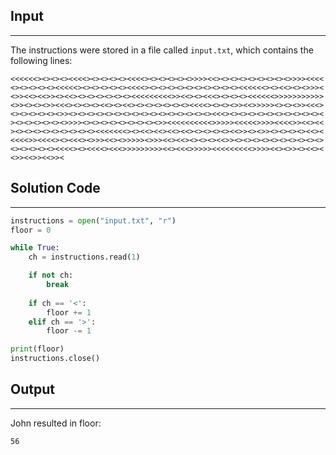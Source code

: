 
## Input
---
The instructions were stored in a file called `input.txt`, which contains the following lines:
```
<<<<<<><><><><<<<><><><><><<<<><><><><><>>>><<><><><><><><><><>>>><<<<
<><><><><><<<<<><><><><><><<<<><><><><><><><><><><><<<<<<><><<><><>>><
<>><<><<>><><<><><><><><><><<<<<<<<<>><<><><<<><><><><<<<<<>>>>>>>>>>>
<>><><><>><<<><><><><<><><<><><><><><><><<<<><><><>><<>>>>><><><>><<<>
<><><><><><>><><><><><><><><><><><><><><><><><<<><><><><><><><><><><><
><><><><><><>>>><><><><><><><><><>><<<<<<<<<<>>>>><<<<<>>>><<<<>><<><<
><><><><><><><><><><<<<<<<><><<><<><<><<><><><><><<>><><>><><><><><<><
<<<<>><<<<><><<<><>>><<><>>>>><>>><<><<><><><><<>><><><><><><><><><><>
<><><><><><<<<><><<<<><<<>>>>>>>>><<><<<>>>>><<<<<<<<<>>>><<><>><><<><
<>><<>><<>><
```

## Solution Code
---
```python
instructions = open("input.txt", "r")
floor = 0

while True:
    ch = instructions.read(1)

    if not ch:
        break
    
    if ch == '<':
        floor += 1
    elif ch == '>':
        floor -= 1

print(floor)
instructions.close()
```

## Output
---
John resulted in floor: 
```
56
```

